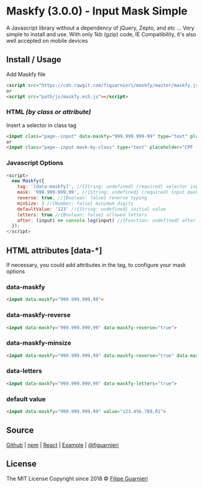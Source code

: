# Maskfy (3.0.0) - Input Mask Simple
A Javascript library without a dependency of jQuery, Zepto, and etc ... Very simple to install and use. With only 1kb (gzip) code, IE Compatibility, it's also well accepted on mobile devices
## Install / Usage
Add Maskfy file
```html
<script src="https://cdn.rawgit.com/figuarnieri/maskfy/master/maskfy.js"></script>
or
<script src="path/js/maskfy.es5.js"></script>
```
### HTML _(by class or attribute)_
Insert a selector in class tag
```html
<input class="page--input" data-maskfy="999.999.999-99" type="text" placeholder="CPF (Ex.: 999.999.999-99)">
or
<input class="page--input mask-by-class" type="text" placeholder="CPF (Ex.: 999.999.999-99)">
```
### Javascript Options
```javascript
<script>
  new Maskfy({
    tag: '[data-maskfy]', //{String: undefined} (required) selector input
    mask: '999.999.999,99', //{String: undefined} (required) input mask pattern
    reverse: true, //{Boolean: false} reverse typing
    minSize: 3 //{Number: false} minimum digits
    defaultValue: '123' //{String: undefined} initial value
    letters: true //{Boolean: false} allowed letters
    after: (input) => console.log(input) //{Function: undefined} after input event
  });
</script>
```
## HTML attributes [data-*]
If necessary, you could add attributes in the tag, to configure your mask options

### data-maskfy
```html
<input data-maskfy="999.999.999,99">
```
### data-maskfy-reverse
```html
<input data-maskfy="999.999.999,99" data-maskfy-reverse="true">
```
### data-maskfy-minsize
```html
<input data-maskfy="999.999.999,99" data-maskfy-reverse="true" data-maskfy-minsize="3">
```
### data-letters
```html
<input data-maskfy="999.999.999,99" data-maskfy-letters="true">
```
### default value
```html
<input data-maskfy="999.999.999,99" value="123.456.789,01">
```

## Source
[Github](https://github.com/figuarnieri/maskfy) | [npm](https://www.npmjs.com/package/maskfy) | [React](https://www.npmjs.com/package/react-maskfy) | [Example](https://figuarnieri.github.io/maskfy/) | [@figuarnieri](https://twitter.com/figuarnieri)

## License
The MIT License
Copyright since 2018 © [Filipe Guarnieri](https://figuarnieri.github.io/)

